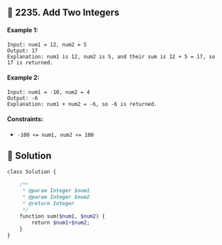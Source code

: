 ## 📝 2235. Add Two Integers  
     
  
#### Example 1:  

```
Input: num1 = 12, num2 = 5
Output: 17
Explanation: num1 is 12, num2 is 5, and their sum is 12 + 5 = 17, so 17 is returned.

```
#### Example 2:  

```
Input: num1 = -10, num2 = 4
Output: -6
Explanation: num1 + num2 = -6, so -6 is returned.

```
  
#### Constraints:  
+ `-100 <= num1, num2 <= 100`  
  
## 📝 Solution 
```php  
class Solution {  
  
    /**  
     * @param Integer $num1  
     * @param Integer $num2  
     * @return Integer  
     */  
    function sum($num1, $num2) {  
        return $num1+$num2;  
    }  
}  
```  
